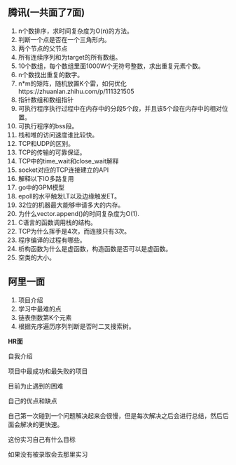 ## 腾讯(一共面了7面)

1. n个数排序，求时间复杂度为O(n)的方法。
2. 判断一个点是否在一个三角形内。
3. 两个节点的父节点
4. 所有连续序列和为target的所有数组。
5. 10个数组，每个数组里面1000W个无符号整数，求出重复元素个数。
6. n个数找出重复的数字。
7. n*m的矩阵，随机放置K个雷，如何优化https://zhuanlan.zhihu.com/p/111321505
8. 指针数组和数组指针
9. 可执行程序执行过程中在内存中的分段5个段，并且该5个段在内存中的相对位置。
10. 可执行程序的bss段。
11. 栈和堆的访问速度谁比较快。
12. TCP和UDP的区别。
13. TCP的传输的可靠保证。
14. TCP中的time_wait和close_wait解释
15. socket对应的TCP连接建立的API
16. 解释以下IO多路复用
17. go中的GPM模型
18. epoll的水平触发LT以及边缘触发ET。
19. 32位的机器最大能够申请多大的内存。
20. 为什么vector.append()的时间复杂度为O(1).
21. C语言的函数调用栈的结构。
22. TCP为什么挥手是4次，而连接只有3次。
23. 程序编译的过程有哪些。
24. 析构函数为什么是虚函数，构造函数是否可以是虚函数。
25. 空类的大小。



## 阿里一面

1. 项目介绍
2. 学习中最难的点
3. 链表倒数第K个元素
4. 根据先序遍历序列判断是否时二叉搜索树。



**HR面**

自我介绍

项目中最成功和最失败的项目

目前为止遇到的困难

自己的优点和缺点

自己第一次碰到一个问题解决起来会很慢，但是每次解决之后会进行总结，然后后面会解决的更快速。

这份实习自己有什么目标

如果没有被录取会去那里实习